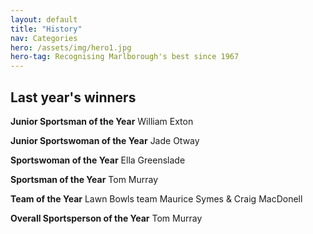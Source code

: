 ```yaml
---
layout: default
title: "History"
nav: Categories
hero: /assets/img/hero1.jpg
hero-tag: Recognising Marlborough's best since 1967
---
```


## Last year's winners


**Junior Sportsman of the Year**
William Exton

**Junior Sportswoman of the Year**
Jade Otway

**Sportswoman of the Year**
Ella Greenslade

**Sportsman of the Year**
Tom Murray

**Team of the Year**
Lawn Bowls team Maurice Symes & Craig MacDonell

**Overall Sportsperson of the Year**
Tom Murray
